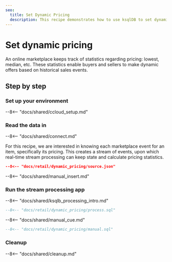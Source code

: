 ```yaml
---
seo:
  title: Set Dynamic Pricing
  description: This recipe demonstrates how to use ksqlDB to set dynamic pricing in an online marketplace.
---
```


# Set dynamic pricing

An online marketplace keeps track of statistics regarding pricing: lowest, median, etc.
These statistics enable buyers and sellers to make dynamic offers based on historical sales events.

## Step by step

### Set up your environment

--8<-- "docs/shared/ccloud_setup.md"

### Read the data in

--8<-- "docs/shared/connect.md"

For this recipe, we are interested in knowing each marketplace event for an item, specifically its pricing. 
This creates a stream of events, upon which real-time stream processing can keep state and calculate pricing statistics.

```json
--8<-- "docs/retail/dynamic_pricing/source.json"
```

--8<-- "docs/shared/manual_insert.md"

### Run the stream processing app

--8<-- "docs/shared/ksqlb_processing_intro.md"

```sql
--8<-- "docs/retail/dynamic_pricing/process.sql"
```

--8<-- "docs/shared/manual_cue.md"

```sql
--8<-- "docs/retail/dynamic_pricing/manual.sql"
```

### Cleanup

--8<-- "docs/shared/cleanup.md"
